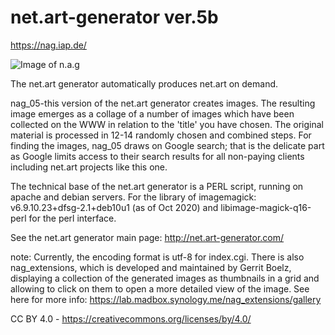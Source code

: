 # net.art-generator ver.5b
https://nag.iap.de/

![Image of n.a.g](https://github.com/siusoon/n.a.g/blob/master/nag.png)

The net.art generator automatically produces net.art on demand.

nag_05-this version of the net.art generator creates images. The resulting image emerges as a collage of a number of images which have been collected on the WWW in relation to the 'title' you have chosen. The original material is processed in 12-14 randomly chosen and combined steps. For finding the images, nag_05 draws on Google search; that is the delicate part as Google limits access to their search results for all non-paying clients including net.art projects like this one.

The technical base of the net.art generator is a PERL script, running on apache and debian servers. For the library of imagemagick:
v6.9.10.23+dfsg-2.1+deb10u1 (as of Oct 2020) and libimage-magick-q16-perl for the perl interface. 

See the net.art generator main page: http://net.art-generator.com/

note: Currently, the encoding format is utf-8 for index.cgi. There is also nag_extensions, which is developed and maintained by Gerrit Boelz, displaying a collection of the generated images as thumbnails in a grid and allowing to click on them to open a more detailed view of the image. See here for more info: https://lab.madbox.synology.me/nag_extensions/gallery

CC BY 4.0 - https://creativecommons.org/licenses/by/4.0/

